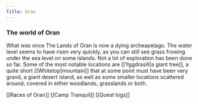 ```yaml
---
Title: Oran
---
```


### The world of Oran
What was once The Lands of Oran is now a dying archeapelago. The water level seems to have risen very quickly, as you can still see grass frowing under the sea level on some islands. Not a lot of exploration has been done so far. Some of the most notable locations are [[Yggdrasill|a giant tree]], a quite short [[Whitetop|mountain]] that at some point must have been very grand, a giant desert island, as well as some smaller locations scattered around, covered in either woodlands, grasslands or both.
 
[[Races of Oran]]
[[Camp Tranquil]]
[[Quest logs]]

